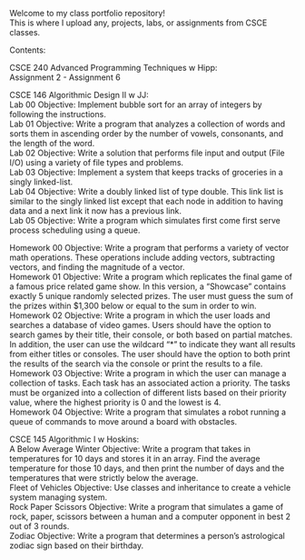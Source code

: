 






Welcome to my class portfolio repository!  
This is where I upload any, projects, labs, or assignments from CSCE classes.

Contents:

CSCE 240 Advanced Programming Techniques w Hipp:  
Assignment 2 - Assignment 6

CSCE 146 Algorithmic Design II w JJ:  
Lab 00 Objective: Implement bubble sort for an array of integers by following the instructions.  
Lab 01 Objective: Write a program that analyzes a collection of words and sorts them in ascending order by the number of vowels, consonants, and the length of the word.  
Lab 02 Objective: Write a solution that performs file input and output (File I/O) using a variety of file types and problems.  
Lab 03 Objective: Implement a system that keeps tracks of groceries in a singly linked-list.  
Lab 04 Objective: Write a doubly linked list of type double.  This link list is similar to the singly linked list except that each node in addition to having data and a next link it now has a previous link.   
Lab 05 Objective: Write a program which simulates first come first serve process scheduling using a queue.  

Homework 00 Objective: Write a program that performs a variety of vector math operations. These operations include adding vectors, subtracting vectors, and finding the magnitude of a vector.  
Homework 01 Objective: Write a program which replicates the final game of a famous price related game show. In this version, a “Showcase” contains exactly 5 unique randomly selected prizes. The user must guess the sum of the prizes within $1,300 below or equal to the sum in order to win.  
Homework 02 Objective: Write a program in which the user loads and searches a database of video games. Users should have the option to search games by their title, their console, or both based on partial matches. In addition, the user can use the wildcard “*” to indicate they want all results from either titles or consoles. The user should have the option to both print the results of the search via the console or print the results to a file.  
Homework 03 Objective: Write a program in which the user can manage a collection of tasks. Each task has an associated action a priority. The tasks must be organized into a collection of different lists based on their priority value, where the highest priority is 0 and the lowest is 4.  
Homework 04 Objective: Write a program that simulates a robot running a queue of commands to move around a board with obstacles.  

CSCE 145 Algorithmic I w Hoskins:  
A Below Average Winter Objective: Write a program that takes in temperatures for 10 days and stores it in an array. Find the average temperature for those 10 days, and then print the number of days and the temperatures that were strictly below the average.   
Fleet of Vehicles Objective:  Use classes and inheritance to create a vehicle system managing system.  
Rock Paper Scissors Objective: Write a program that simulates a game of rock, paper, scissors between a human and a computer opponent in best 2 out of 3 rounds.  
Zodiac Objective: Write a program that determines a person’s astrological zodiac sign based on their birthday.  




